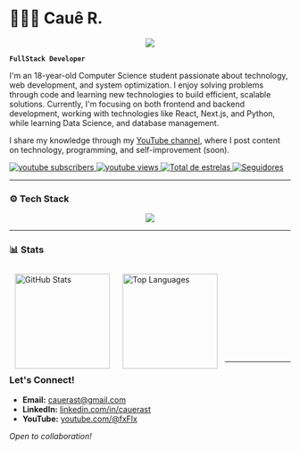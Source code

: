 # 👨🏻‍💻 Cauê R.
<p align="center">

  <a href="https://github.com/DenverCoder1/readme-typing-svg">
    <img src="https://readme-typing-svg.demolab.com/?lines=Full-stack%20web%20and%20app%20developer;Experienced%20UI%2FUX%20Designer;1%2B%20year%20of%20coding%20experience;Always%20learning%20new%20things&font=Fira%20Code&center=true&width=440&height=45&color=ffffff&vCenter=true&pause=1000&size=22&text-align=center"/></a>
</p>

**`FullStack Developer`**

I'm an 18-year-old Computer Science student passionate about technology, web development, and system optimization. I enjoy solving problems through code and learning new technologies to build efficient, scalable solutions. Currently, I'm focusing on both frontend and backend development, working with technologies like React, Next.js, and Python, while learning Data Science, and database management.

I share my knowledge through my [YouTube channel](https://www.youtube.com/@cauerast), where I post content on technology, programming, and self-improvement (soon).

<p align="left">
    <a href="https://www.youtube.com/@fxFlx?sub_confirmation=1">
        <img 
            alt="youtube subscribers" 
            title="Inscreva-se no meu canal" 
            src="https://custom-icon-badges.demolab.com/youtube/channel/subscribers/UCSSp581nO5QJ03j1l-94K5Q?color=141414&label=Inscreva-se&logo=video&logoColor=white&style=for-the-badge&labelColor=000000"
        />
    </a>
    <a href="https://www.youtube.com/@cauerast">
        <img 
            alt="youtube views" 
            title="Vizualizações no YouTube" 
            src="https://custom-icon-badges.demolab.com/youtube/channel/views/UCSSp581nO5QJ03j1l-94K5Q?color=141414&logo=eye&logoColor=white&style=for-the-badge&labelColor=000000"
        />
    </a> 
    <a href="https://github.com/cauerast?tab=repositories&sort=stargazers">
        <img 
            alt="Total de estrelas" 
            title="Total de estrelas GitHub" 
            src="https://custom-icon-badges.demolab.com/github/stars/cauerast?color=141414&style=for-the-badge&labelColor=000000&logo=star&label=estrelas"
        />
    </a>
    <a href="https://github.com/cauerast?tab=followers">
        <img 
            alt="Seguidores" 
            title="Me siga no GitHub" 
            src="https://custom-icon-badges.demolab.com/github/followers/cauerast?color=141414&labelColor=000000&style=for-the-badge&logo=github&label=Seguidores&logoColor=white"
        />
    </a>
</p>

---

### ⚙️ Tech Stack

<p align="center">
  <a href="https://skillicons.dev">
    <img src="https://skillicons.dev/icons?i=html,css,tailwind,js,typescript,react,next,py,nodejs,mysql,mongodb,docker,git,ps,pr&perline=14&theme=dark" />
  </a>
</p>

---

### 📊 Stats


<p>
  <img align="left" alt="GitHub Stats" height="170px" style="padding: 10px;" src="https://github-readme-stats.vercel.app/api?username=cauerast&show_icons=true&theme=github_dark&include_all_commits=true&locale=en" />
  <img align="left" alt="Top Languages" height="170px" style="padding: 10px;" src="https://github-readme-stats.vercel.app/api/top-langs/?username=cauerast&theme=github_dark&layout=compact&custom_title=Technologies&langs_count=9" />
</p>

</br>
</br>
</br>
</br>
</br>
</br>
</br>
</br>
</br>

--- 


###  Let's Connect!  
-  **Email:** cauerast@gmail.com
-  **LinkedIn:** [linkedin.com/in/cauerast](https://www.linkedin.com/in/cauerast/) 
-  **YouTube:** [youtube.com/@fxFlx](https://www.youtube.com/@cauerast)

 *Open to collaboration!*
